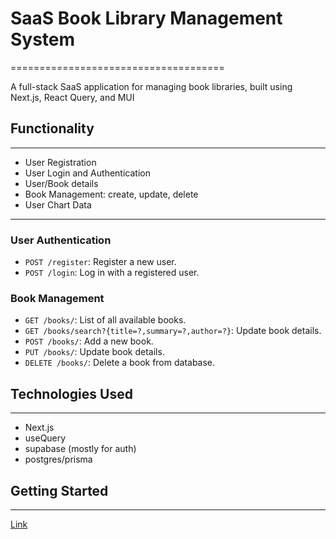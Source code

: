 # SaaS Book Library Management System
=====================================

A full-stack SaaS application for managing book libraries, built using Next.js, React Query, and MUI

## Functionality
---------------

* User Registration
* User Login and Authentication
* User/Book details
* Book Management: create, update, delete
* User Chart Data
-----------------

### User Authentication

* `POST /register`: Register a new user.
* `POST /login`: Log in with a registered user.

### Book Management

* `GET /books/`: List of all available books.
* `GET /books/search?{title=?,summary=?,author=?}`: Update book details. 
* `POST /books/`: Add a new book.
* `PUT /books/`: Update book details.
* `DELETE /books/`: Delete a book from database.

## Technologies Used
--------------------
* Next.js
* useQuery
* supabase (mostly for auth)
* postgres/prisma

## Getting Started
---------------

[Link](https://library-management-app-tau.vercel.app/)
